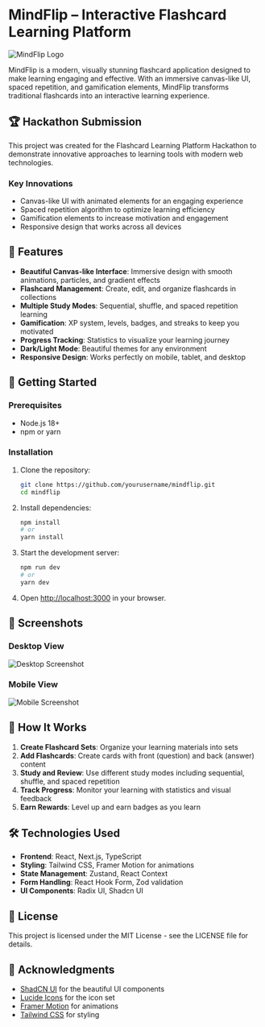 # MindFlip – Interactive Flashcard Learning Platform

![MindFlip Logo](https://placehold.co/600x200/46A7B3/FFFFFF/png?text=MindFlip&font=montserrat)

MindFlip is a modern, visually stunning flashcard application designed to make learning engaging and effective. With an immersive canvas-like UI, spaced repetition, and gamification elements, MindFlip transforms traditional flashcards into an interactive learning experience.

## 🏆 Hackathon Submission

This project was created for the Flashcard Learning Platform Hackathon to demonstrate innovative approaches to learning tools with modern web technologies.

### Key Innovations

- Canvas-like UI with animated elements for an engaging experience
- Spaced repetition algorithm to optimize learning efficiency
- Gamification elements to increase motivation and engagement
- Responsive design that works across all devices

## 🌟 Features

- **Beautiful Canvas-like Interface**: Immersive design with smooth animations, particles, and gradient effects
- **Flashcard Management**: Create, edit, and organize flashcards in collections
- **Multiple Study Modes**: Sequential, shuffle, and spaced repetition learning
- **Gamification**: XP system, levels, badges, and streaks to keep you motivated
- **Progress Tracking**: Statistics to visualize your learning journey
- **Dark/Light Mode**: Beautiful themes for any environment
- **Responsive Design**: Works perfectly on mobile, tablet, and desktop

## 🚀 Getting Started

### Prerequisites

- Node.js 18+
- npm or yarn

### Installation

1. Clone the repository:
   ```bash
   git clone https://github.com/yourusername/mindflip.git
   cd mindflip
   ```

2. Install dependencies:
   ```bash
   npm install
   # or
   yarn install
   ```

3. Start the development server:
   ```bash
   npm run dev
   # or
   yarn dev
   ```

4. Open [http://localhost:3000](http://localhost:3000) in your browser.

## 📱 Screenshots

### Desktop View
![Desktop Screenshot](https://placehold.co/800x450/46A7B3/FFFFFF/png?text=MindFlip+Desktop&font=montserrat)

### Mobile View
![Mobile Screenshot](https://placehold.co/300x600/46A7B3/FFFFFF/png?text=MindFlip+Mobile&font=montserrat)

## 🧠 How It Works

1. **Create Flashcard Sets**: Organize your learning materials into sets
2. **Add Flashcards**: Create cards with front (question) and back (answer) content
3. **Study and Review**: Use different study modes including sequential, shuffle, and spaced repetition
4. **Track Progress**: Monitor your learning with statistics and visual feedback
5. **Earn Rewards**: Level up and earn badges as you learn

## 🛠️ Technologies Used

- **Frontend**: React, Next.js, TypeScript
- **Styling**: Tailwind CSS, Framer Motion for animations
- **State Management**: Zustand, React Context
- **Form Handling**: React Hook Form, Zod validation
- **UI Components**: Radix UI, Shadcn UI

## 📝 License

This project is licensed under the MIT License - see the LICENSE file for details.

## 🙏 Acknowledgments

- [ShadCN UI](https://ui.shadcn.com/) for the beautiful UI components
- [Lucide Icons](https://lucide.dev/) for the icon set
- [Framer Motion](https://www.framer.com/motion/) for animations
- [Tailwind CSS](https://tailwindcss.com/) for styling
